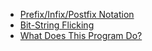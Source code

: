 * [Prefix/Infix/Postfix Notation](https://www.categories.acsl.org/wiki/index.php?title=Prefix/Infix/Postfix_Notation)
* [Bit-String Flicking](https://www.categories.acsl.org/wiki/index.php?title=Bit-String_Flicking)
* [What Does This Program Do?](https://www.categories.acsl.org/wiki/index.php?title=What_Does_This_Program_Do%3F)